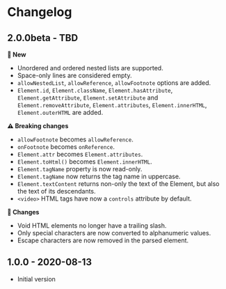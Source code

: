 # Changelog

## 2.0.0beta - TBD

**🌟 New**
- Unordered and ordered nested lists are supported.
- Space-only lines are considered empty.
- `allowNestedList`, `allowReference`, `allowFootnote` options are added.
- `Element.id`, `Element.className`,  `Element.hasAttribute`, `Element.getAttribute`, `Element.setAttribute` and `Element.removeAttribute`, `Element.attributes`, `Element.innerHTML`, `Element.outerHTML` are added.

**⚠ Breaking changes**
- `allowFootnote` becomes `allowReference`.
- `onFootnote` becomes `onReference`.
- `Element.attr` becomes `Element.attributes`.
- `Element.toHtml()` becomes `Element.innerHTML`.
- `Element.tagName` property is now read-only.
- `Element.tagName` now returns the tag name in uppercase.
- `Element.textContent` returns non-only the text of the Element, but also the text of its descendants.
- `<video>` HTML tags have now a `controls` attribute by default.

**🔧 Changes**
- Void HTML elements no longer have a trailing slash.
- Only special characters are now converted to alphanumeric values.
- Escape characters are now removed in the parsed element.



## 1.0.0 - 2020-08-13
- Initial version